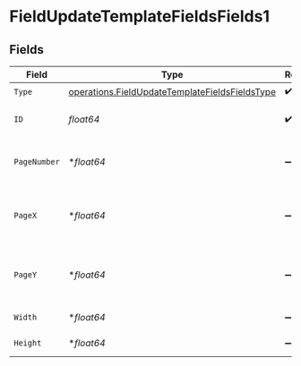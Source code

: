 # FieldUpdateTemplateFieldsFields1


## Fields

| Field                                                                                                            | Type                                                                                                             | Required                                                                                                         | Description                                                                                                      |
| ---------------------------------------------------------------------------------------------------------------- | ---------------------------------------------------------------------------------------------------------------- | ---------------------------------------------------------------------------------------------------------------- | ---------------------------------------------------------------------------------------------------------------- |
| `Type`                                                                                                           | [operations.FieldUpdateTemplateFieldsFieldsType](../../models/operations/fieldupdatetemplatefieldsfieldstype.md) | :heavy_check_mark:                                                                                               | N/A                                                                                                              |
| `ID`                                                                                                             | *float64*                                                                                                        | :heavy_check_mark:                                                                                               | The ID of the field to update.                                                                                   |
| `PageNumber`                                                                                                     | **float64*                                                                                                       | :heavy_minus_sign:                                                                                               | The page number the field will be on.                                                                            |
| `PageX`                                                                                                          | **float64*                                                                                                       | :heavy_minus_sign:                                                                                               | The X coordinate of where the field will be placed.                                                              |
| `PageY`                                                                                                          | **float64*                                                                                                       | :heavy_minus_sign:                                                                                               | The Y coordinate of where the field will be placed.                                                              |
| `Width`                                                                                                          | **float64*                                                                                                       | :heavy_minus_sign:                                                                                               | The width of the field.                                                                                          |
| `Height`                                                                                                         | **float64*                                                                                                       | :heavy_minus_sign:                                                                                               | The height of the field.                                                                                         |